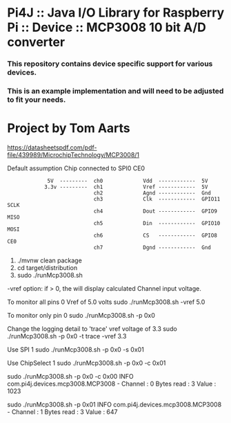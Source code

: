 

Pi4J :: Java I/O Library for Raspberry Pi :: Device :: MCP3008 10 bit A/D converter
==========================================================================

### This repository contains device specific support for various devices.

### This is an example implementation and will need to be adjusted to fit your needs.

Project by Tom Aarts
==========================================================================

https://datasheetspdf.com/pdf-file/439989/MicrochipTechnology/MCP3008/1


Default assumption
Chip connected to SPI0   CE0

                 5V  ---------  ch0             Vdd  ------------  5V
                3.3v ---------  ch1             Vref ------------  5V
                                ch2             Agnd ------------  Gnd
                                ch3             Clk  ------------  GPIO11 SCLK
                                ch4             Dout ------------  GPIO9  MISO
                                ch5             Din  ------------  GPIO10 MOSI
                                ch6             CS   ------------  GPIO8  CE0
                                ch7             Dgnd ------------  Gnd

1. ./mvnw clean package
2. cd target/distribution
3. sudo ./runMcp3008.sh   





-vref option: if > 0,  the will display calculated Channel input voltage.


To monitor all pins 0   Vref of 5.0 volts
sudo ./runMcp3008.sh   -vref 5.0    


To monitor only pin 0
sudo ./runMcp3008.sh -p 0x0  

Change the logging detail to 'trace'    vref voltage of 3.3
sudo ./runMcp3008.sh -p 0x0 -t trace -vref 3.3  


Use SPI 1
sudo ./runMcp3008.sh -p 0x0 -s 0x01


Use ChipSelect 1
sudo ./runMcp3008.sh -p 0x0 -c 0x01



sudo ./runMcp3008.sh -p 0x0 -c 0x00
INFO com.pi4j.devices.mcp3008.MCP3008 - Channel : 0   Bytes read : 3  Value : 1023



sudo ./runMcp3008.sh -p 0x01
INFO com.pi4j.devices.mcp3008.MCP3008 - Channel : 1   Bytes read : 3  Value : 647
